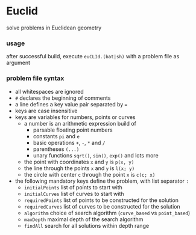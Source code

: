# Euclid
solve problems in Euclidean geometry
### usage
after successful build, execute `euCLId.(bat|sh)` with a problem file as argument
### problem file syntax
* all whitespaces are ignored
* `#` declares the beginning of comments
* a line defines a key value pair separated by `=`
* keys are case insensitive
* keys are variables for numbers, points or curves
  * a number is an arithmetic expression build of
    * parsable floating point numbers
    * constants `pi` and `e`
    * basic operations `+`, `-`, `*` and `/`
    * parentheses `(...)`
    * unary functions `sqrt()`, `sin()`, `exp()` and lots more
  * the point with coordinates `x` and `y` is `p(x, y)`
  * the line through the points `x` and `y` is `l(x; y)`
  * the circle with center `c` through the point `x` is `c(c; x)`
* the following mandatory keys define the problem, with list separator `:`
  * `initialPoints` list of points to start with
  * `initialCurves` list of curves to start with
  * `requiredPoints` list of points to be constructed for the solution
  * `requiredCurves` list of curves to be constructed for the solution
  * `algorithm` choice of search algorithm (`curve_based` vs `point_based`)
  * `maxDepth` maximal depth of the search algorithm
  * `findAll` search for all solutions within depth range
